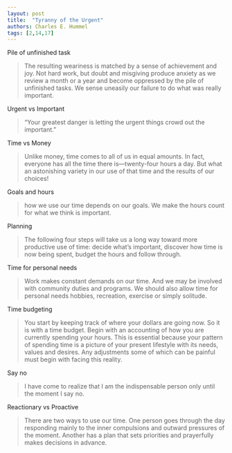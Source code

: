 ```yaml
---
layout: post
title:  "Tyranny of the Urgent"
authors: Charles E. Hummel
tags: [2,14,17]
---
```


Pile of unfinished task

> The resulting weariness is matched by a sense of achievement and joy. Not hard work, but doubt and misgiving produce anxiety as we review a month or a year and become oppressed by the pile of unfinished tasks. We sense uneasily our failure to do what was really important.

Urgent vs Important

> “Your greatest danger is letting the urgent things crowd out the important.”

Time vs Money

> Unlike money, time comes to all of us in equal amounts. In fact, everyone has all the time there is—twenty-four hours a day. But what an astonishing variety in our use of that time and the results of our choices!

Goals and hours

> how we use our time depends on our goals. We make the hours count for what we think is important.

Planning

> The following four steps will take us a long way toward more productive use of time: decide what’s important, discover how time is now being spent, budget the hours and follow through.

Time for personal needs

> Work makes constant demands on our time. And we may be involved with community duties and programs. We should also allow time for personal needs hobbies, recreation, exercise or simply solitude.

Time budgeting

> You start by keeping track of where your dollars are going now. So it is with a time budget. Begin with an accounting of how you are currently spending your hours. This is essential because your pattern of spending time is a picture of your present lifestyle with its needs, values and desires. Any adjustments some of which can be painful must begin with facing this reality.

Say no

> I have come to realize that I am the indispensable person only until the moment I say no.

Reactionary vs Proactive

> There are two ways to use our time. One person goes through the day responding mainly to the inner compulsions and outward pressures of the moment. Another has a plan that sets priorities and prayerfully makes decisions in advance.
